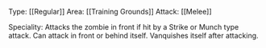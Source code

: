 Type: [[Regular]]
Area: [[Training Grounds]]
Attack: [[Melee]]

Speciality: Attacks the zombie in front if hit by a Strike or Munch type attack. Can attack in front or behind itself. Vanquishes itself after attacking.